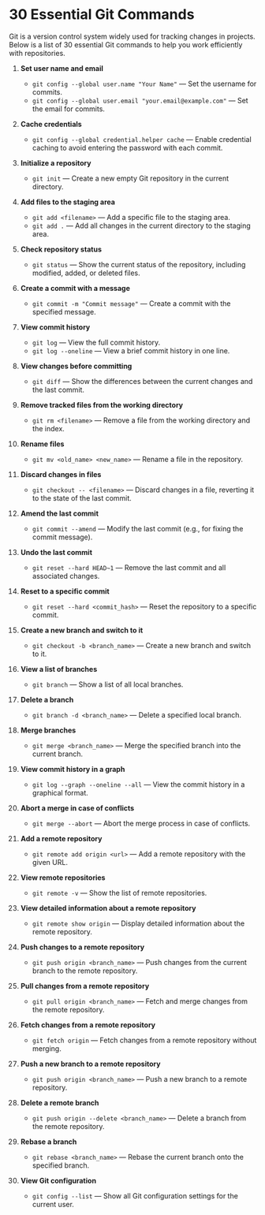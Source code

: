 # 30 Essential Git Commands

Git is a version control system widely used for tracking changes in projects. Below is a list of 30 essential Git commands to help you work efficiently with repositories.

1. **Set user name and email**
   - `git config --global user.name "Your Name"` — Set the username for commits.
   - `git config --global user.email "your.email@example.com"` — Set the email for commits.

2. **Cache credentials**
   - `git config --global credential.helper cache` — Enable credential caching to avoid entering the password with each commit.

3. **Initialize a repository**
   - `git init` — Create a new empty Git repository in the current directory.

4. **Add files to the staging area**
   - `git add <filename>` — Add a specific file to the staging area.
   - `git add .` — Add all changes in the current directory to the staging area.

5. **Check repository status**
   - `git status` — Show the current status of the repository, including modified, added, or deleted files.

6. **Create a commit with a message**
   - `git commit -m "Commit message"` — Create a commit with the specified message.

7. **View commit history**
   - `git log` — View the full commit history.
   - `git log --oneline` — View a brief commit history in one line.

8. **View changes before committing**
   - `git diff` — Show the differences between the current changes and the last commit.

9. **Remove tracked files from the working directory**
   - `git rm <filename>` — Remove a file from the working directory and the index.

10. **Rename files**
    - `git mv <old_name> <new_name>` — Rename a file in the repository.

11. **Discard changes in files**
    - `git checkout -- <filename>` — Discard changes in a file, reverting it to the state of the last commit.

12. **Amend the last commit**
    - `git commit --amend` — Modify the last commit (e.g., for fixing the commit message).

13. **Undo the last commit**
    - `git reset --hard HEAD~1` — Remove the last commit and all associated changes.

14. **Reset to a specific commit**
    - `git reset --hard <commit_hash>` — Reset the repository to a specific commit.

15. **Create a new branch and switch to it**
    - `git checkout -b <branch_name>` — Create a new branch and switch to it.

16. **View a list of branches**
    - `git branch` — Show a list of all local branches.

17. **Delete a branch**
    - `git branch -d <branch_name>` — Delete a specified local branch.

18. **Merge branches**
    - `git merge <branch_name>` — Merge the specified branch into the current branch.

19. **View commit history in a graph**
    - `git log --graph --oneline --all` — View the commit history in a graphical format.

20. **Abort a merge in case of conflicts**
    - `git merge --abort` — Abort the merge process in case of conflicts.

21. **Add a remote repository**
    - `git remote add origin <url>` — Add a remote repository with the given URL.

22. **View remote repositories**
    - `git remote -v` — Show the list of remote repositories.

23. **View detailed information about a remote repository**
    - `git remote show origin` — Display detailed information about the remote repository.

24. **Push changes to a remote repository**
    - `git push origin <branch_name>` — Push changes from the current branch to the remote repository.

25. **Pull changes from a remote repository**
    - `git pull origin <branch_name>` — Fetch and merge changes from the remote repository.

26. **Fetch changes from a remote repository**
    - `git fetch origin` — Fetch changes from a remote repository without merging.

27. **Push a new branch to a remote repository**
    - `git push origin <branch_name>` — Push a new branch to a remote repository.

28. **Delete a remote branch**
    - `git push origin --delete <branch_name>` — Delete a branch from the remote repository.

29. **Rebase a branch**
    - `git rebase <branch_name>` — Rebase the current branch onto the specified branch.

30. **View Git configuration**
    - `git config --list` — Show all Git configuration settings for the current user.
